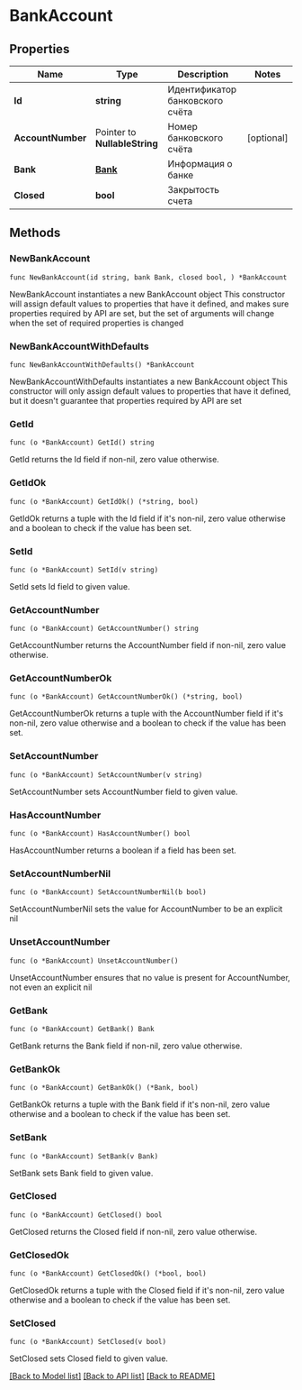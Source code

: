 # BankAccount

## Properties

Name | Type | Description | Notes
------------ | ------------- | ------------- | -------------
**Id** | **string** | Идентификатор банковского счёта | 
**AccountNumber** | Pointer to **NullableString** | Номер банковского счёта | [optional] 
**Bank** | [**Bank**](Bank.md) | Информация о банке | 
**Closed** | **bool** | Закрытость счета | 

## Methods

### NewBankAccount

`func NewBankAccount(id string, bank Bank, closed bool, ) *BankAccount`

NewBankAccount instantiates a new BankAccount object
This constructor will assign default values to properties that have it defined,
and makes sure properties required by API are set, but the set of arguments
will change when the set of required properties is changed

### NewBankAccountWithDefaults

`func NewBankAccountWithDefaults() *BankAccount`

NewBankAccountWithDefaults instantiates a new BankAccount object
This constructor will only assign default values to properties that have it defined,
but it doesn't guarantee that properties required by API are set

### GetId

`func (o *BankAccount) GetId() string`

GetId returns the Id field if non-nil, zero value otherwise.

### GetIdOk

`func (o *BankAccount) GetIdOk() (*string, bool)`

GetIdOk returns a tuple with the Id field if it's non-nil, zero value otherwise
and a boolean to check if the value has been set.

### SetId

`func (o *BankAccount) SetId(v string)`

SetId sets Id field to given value.


### GetAccountNumber

`func (o *BankAccount) GetAccountNumber() string`

GetAccountNumber returns the AccountNumber field if non-nil, zero value otherwise.

### GetAccountNumberOk

`func (o *BankAccount) GetAccountNumberOk() (*string, bool)`

GetAccountNumberOk returns a tuple with the AccountNumber field if it's non-nil, zero value otherwise
and a boolean to check if the value has been set.

### SetAccountNumber

`func (o *BankAccount) SetAccountNumber(v string)`

SetAccountNumber sets AccountNumber field to given value.

### HasAccountNumber

`func (o *BankAccount) HasAccountNumber() bool`

HasAccountNumber returns a boolean if a field has been set.

### SetAccountNumberNil

`func (o *BankAccount) SetAccountNumberNil(b bool)`

 SetAccountNumberNil sets the value for AccountNumber to be an explicit nil

### UnsetAccountNumber
`func (o *BankAccount) UnsetAccountNumber()`

UnsetAccountNumber ensures that no value is present for AccountNumber, not even an explicit nil
### GetBank

`func (o *BankAccount) GetBank() Bank`

GetBank returns the Bank field if non-nil, zero value otherwise.

### GetBankOk

`func (o *BankAccount) GetBankOk() (*Bank, bool)`

GetBankOk returns a tuple with the Bank field if it's non-nil, zero value otherwise
and a boolean to check if the value has been set.

### SetBank

`func (o *BankAccount) SetBank(v Bank)`

SetBank sets Bank field to given value.


### GetClosed

`func (o *BankAccount) GetClosed() bool`

GetClosed returns the Closed field if non-nil, zero value otherwise.

### GetClosedOk

`func (o *BankAccount) GetClosedOk() (*bool, bool)`

GetClosedOk returns a tuple with the Closed field if it's non-nil, zero value otherwise
and a boolean to check if the value has been set.

### SetClosed

`func (o *BankAccount) SetClosed(v bool)`

SetClosed sets Closed field to given value.



[[Back to Model list]](../README.md#documentation-for-models) [[Back to API list]](../README.md#documentation-for-api-endpoints) [[Back to README]](../README.md)


